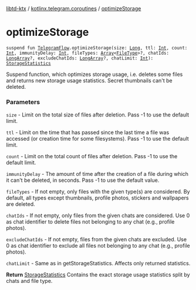 [libtd-ktx](../index.md) / [kotlinx.telegram.coroutines](index.md) / [optimizeStorage](./optimize-storage.md)

# optimizeStorage

`suspend fun `[`TelegramFlow`](../kotlinx.telegram.core/-telegram-flow/index.md)`.optimizeStorage(size: `[`Long`](https://kotlinlang.org/api/latest/jvm/stdlib/kotlin/-long/index.html)`, ttl: `[`Int`](https://kotlinlang.org/api/latest/jvm/stdlib/kotlin/-int/index.html)`, count: `[`Int`](https://kotlinlang.org/api/latest/jvm/stdlib/kotlin/-int/index.html)`, immunityDelay: `[`Int`](https://kotlinlang.org/api/latest/jvm/stdlib/kotlin/-int/index.html)`, fileTypes: `[`Array`](https://kotlinlang.org/api/latest/jvm/stdlib/kotlin/-array/index.html)`<`[`FileType`](https://tdlibx.github.io/td/docs/org/drinkless/td/libcore/telegram/TdApi/FileType.html)`>?, chatIds: `[`LongArray`](https://kotlinlang.org/api/latest/jvm/stdlib/kotlin/-long-array/index.html)`?, excludeChatIds: `[`LongArray`](https://kotlinlang.org/api/latest/jvm/stdlib/kotlin/-long-array/index.html)`?, chatLimit: `[`Int`](https://kotlinlang.org/api/latest/jvm/stdlib/kotlin/-int/index.html)`): `[`StorageStatistics`](https://tdlibx.github.io/td/docs/org/drinkless/td/libcore/telegram/TdApi/StorageStatistics.html)

Suspend function, which optimizes storage usage, i.e. deletes some files and returns new storage
usage statistics. Secret thumbnails can't be deleted.

### Parameters

`size` - Limit on the total size of files after deletion. Pass -1 to use the default limit.

`ttl` - Limit on the time that has passed since the last time a file was accessed (or creation
time for some filesystems). Pass -1 to use the default limit.

`count` - Limit on the total count of files after deletion. Pass -1 to use the default limit.

`immunityDelay` - The amount of time after the creation of a file during which it can't be
deleted, in seconds. Pass -1 to use the default value.

`fileTypes` - If not empty, only files with the given type(s) are considered. By default, all
types except thumbnails, profile photos, stickers and wallpapers are deleted.

`chatIds` - If not empty, only files from the given chats are considered. Use 0 as chat
identifier to delete files not belonging to any chat (e.g., profile photos).

`excludeChatIds` - If not empty, files from the given chats are excluded. Use 0 as chat
identifier to exclude all files not belonging to any chat (e.g., profile photos).

`chatLimit` - Same as in getStorageStatistics. Affects only returned statistics.

**Return**
[StorageStatistics](https://tdlibx.github.io/td/docs/org/drinkless/td/libcore/telegram/TdApi/StorageStatistics.html) Contains the exact storage usage statistics split by chats and file
type.

